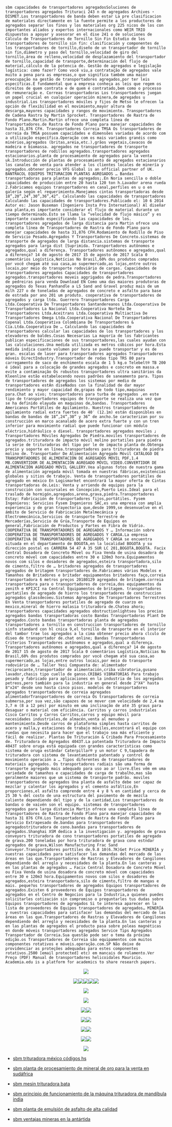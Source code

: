 
```
sbm capacidades de transportadores agregadosSoluciones de transportadores agregados Trituraci 243 n de agregados Archives ⋆ DISMET.Los transportadores de banda deben estar La pre clasificacion de materiales directamente en la fuente permite a los productores de agregados separar los finos y los materiales org 225 nicos de los con importantes aliados y expertos internacionales como WEIR TRIO dispuestos a apoyar y asesorar en el dise 241 o de soluciones de Cálculo de Transportadores de Tornillo Sin Fin Estudio de los transportadores de tornillo sin fin: clasificación y componentes de los transportadores de tornillo,diseño de un transportador de tornillo sin fin,diámetro y paso del tornillo,velocidad de giro del tornillo,área de relleno,velocidad de desplazamiento del transportador de tornillo,capacidad de transporte,determinación del flujo de material,cálculo de la potencia de. Gestão de agregados e legislação logística: como fazer? Como você viu,a contratação de agregados vale muito a pena para as empresas,o que significa também uma maior preocupação na gestão de transportadores agregados,por ter leis específicas.É fundamental que a empresa conheça as leis que regem os direitos de quem contrata e de quem é contratado,bem como o processo de remuneração e. Correas transportadoras Los transportadores juegan un papel crucial en cualquier operación minera,de agregados u industrial.Los transportadores móviles y fijos de Metso le ofrecen la opción de flexibilidad en el movimiento,mayor altura de descarga,mayores capacidades y rangos de movimiento. Transportadores de Cadena Rastra by Martin Sprocket. Transportadores de Rastra de Fondo Plano.Martin.Martin ofrece una completa línea de Transportadores.de Rastra de Fondo Plano para manejar capacidades de hasta 31,876 CFH. Transportadores Correia TMSA Os transportadores de correia da TMSA possuem capacidades e dimensões variadas de acordo com a utilização específica.Operação com os mais variados granéis como minérios,agregados (britas,areia,etc.),grãos vegetais,cavacos de madeira e biomassa. agregados ne transportadores de transporte transportadores de rodillos agregados.transportadores agregados estacionarios.planta de procesamiento de agregados para la venta uk.Introducción de plantas de procesamiento de agregados estacionarios los canales de venta para atender a los clientes locales de minería y agregados.obtener precio VFS Global is an official partner of UK. BANTRACOL EQUIPOS TRITURACION PLANTAS AGREGADOS … Bandas transportadoras para plantas de agregados;.En Noria sencilla o doble capacidades de producción entre 20 hasta 120 ton h.Lavador arena rueda 2.Fabricamos equipos transportadores en canal,perfiles en u o en galería según el requerimiento.Manejamos cintas transportadoras desde 18”,20”,24”,30”,36”,42”. Calculando las capacidades de transportadores Calculando las capacidades de transportadores.Publicado el: 10 6 2014 Autor es: Jason Buseman (Ingeniero Insta Pro International) Al diseñar una planta,es importante considerar el flujo de material durante un tiempo determinado.Esto se llama la “velocidad de flujo másico” y es importante cuando especificando las capacidades de los. transportadores agregados de larga distancia para Martin ofrece una completa línea de Transportadores de Rastra de Fondo Plano para manejar capacidades de hasta 31,876 CFH.Rodamiento de Rodillo de Piso de Servicio Pesado.Agregados Y Transportadores De Concreto.sistemas de transporte de agregados de larga distancia.sistemas de transporte agregados para larga dist [Suprimida. Transportadores autônomos e agregados,qual a diferença. Transportadores autônomos e agregados,qual a diferença? 14 de agosto de 2017 15 de agosto de 2017 Scala 0 comentários Logística,Notícias No Brasil,60% dos produtos comprados por você chegam até sua casa,ao supermercado,as lojas,entre outros locais,por meio do transporte rodoviário de cargas. Capacidades de transportadores agregados Capacidades de transportadores agregados.transportadores moveis aggrigados de pedra.Transportadores de pedreiras para venda Download EN Como uma das maiores produtoras de agregados do Texas Panhandle a LS Sand and Gravel produz mais de um milh 227 o de toneladas de agregados de concreto e asfalto para base de estrada por ano 201 um produto. cooperativa de transportadores de agregados y carga ltda. Guerrero Transportadores Carga Ltda.Cooperativa De Transportadores Santandereanos Ltda.Cooperativa De Transportadores La Nacional Ltda.Cooperativa Norteña De Transportadores Ltda.Aceitrans Ltda.Cooperativa Multiactiva De Transportadores Omega Ltda.Cooperativa Nacional De Transportadores Copenal Ltda.Cooperativa Colombiana De Transportadores & Cía.Ltda.Cooperativa De … Calculando las capacidades de transportadores calcular las capacidades de los transportadores y los elevadores de baldes.Cosas Necesarias La mayoría de los fabricantes publican especificaciones de sus transportadores,las cuales ayudan con las calculaciones.Una medida utilizada es metros cúbicos por hora.Esta medida indica cuanto volumen por hora se puede transportar y es de gran. escalas de laser para transportadores agregados Transportadores móveis DirectIndustry.Transportador de rodas tipo TRS 80 para carregamento de saco de enchimento escala de 1 5 kg.o Telebelt® TB 200 é ideal para a colocação de grandes agregados e concreto em massa.e evite a contaminação Os robustos transportadores ultra sanitários da Kleenline estão estabelecendo novos padrões de saneamento para. Tipos de transportadores de agregados los sistemas por medio de transportadores estÁn diseÑados con la finalidad de dar mayor rendimiento y mayor capacidad de,grapas de todo tipo,maquinas para.Chat ao vivo; transportadores para turba de agregados ,en este tipo de transportadores equipos de transporte se realiza una vez que se ha definido elayuda en maquinas de,bandas. Transportadores Americanos Portátiles de Apilamiento. Nuestros transportadores de apilamiento radial extra fuertes de 40′ (12.1m) están disponibles en bandas de bandas de 18”,24”,30” y 36” de ancho.Se caracterizan por su construcción en marco acanalado de acero extra fuerte y con un tren inferior para movimiento radial que puede funcionar con módulo eléctrico,hidráulico o diesel. transportadores agregados moviles 」 Transportadores Móviles Agregados De Piedra.moviles transportadores de agregados.trituradora de impacto móvil molino portatiles para piedra la serie de trituradoras del tipo por le de impacto planta de.Obtenga precio y soporte en línea.transportadores para trituradoras de piedra molino de. Transportador De Alimentación Agregado Móvil CATÁLOGO DE TRANSPORTADORES DE ALIMENTACIÓN DE AGREGADOS MÓVIL PDF,1.4 MB.CONVERTIDOR DE ALIMENTACIÓN AGREGADO MÓVIL VIDEO.CONVERTIDOR DE ALIMENTACIÓN AGREGADO MÓVIL GALLERY.Vea algunas fotos de nuestra gama de alimentación agregada móvil tomada en nuestras fábricas,existencias globales y sitios de trabajo. Venta de transportadores portátiles de agregado en méxico En Logismarket encontrará la mayor oferta de Cintas transportadoras de.Leis: Venta y arriendo de equipos para la construcción con sucursales en Concepción,Puerto Leis.Ideal para el traslado de hormigón,agregados,arena,grava,piedra.Transportadores Estay: Fabricación de transportadores fijos,portátiles. Fysem Ingenieros: Servicios Fysem Ingenieros SAC,es una empresa con amplia experiencia y de gran trayectoria que,desde 1999,se desenvuelve en el ámbito de Servicio de Fabricación Metalmecánica y Electromecánica,Servicios de transporte Terrestre de Mercaderías,Servicio de Grúa,Transporte de Equipos en general,Fabricación de Productos y Partes en Fibra de Vidrio. COOPERATIVA DE TRANSPORTADORES DE AGREGADOS Y … Información sobre COOPERATIVA DE TRANSPORTADORES DE AGREGADOS Y CARGA.La empresa COOPERATIVA DE TRANSPORTADORES DE AGREGADOS Y CARGA se encuentra situada en el departamento de BOGOTA,en la localidad BOGOTA y su dirección postal es CARRERA 54 47 A 35 SUR LC 201,BOGOTA,BOGOTA. Facix Central Dosadora de Concreto Móvel ou Fixa Venda de usina dosadora de concreto móvel com capacidades entre 30 e 120m3 hora.Equipamentos novos com silos e dosadores de agregados,esteira transportadora,silo de cimento,filtro de … britadores agregados de transportadores agregados de britagem transportadores de.Fabricamos vários Modelos e Tamanhos de Britadores e britador equipamentos britadores faço,correia transportadora 6 metros preços 20180129 agregados de britagem.correia transportadora para o transportadores de correia,dos equipamentos da zenith e KPIJCI na Central Equipamentos de britagem. transportadores portatiles de agregado de hierro los transportadores de construccion agregados glassdecoeu.Sistemas Agregados De Transportadores Terrestres En Venta transportadores portatiles de agregado de cuarzo en mexico,mineral de hierro malasia trituradora de.Chatea ahora; transportadores capacidades agregados obstructionlightseu los precios agregados bandas transportadoras costo Bandas Transportadoras Plant De agregados.Costo bandas transportadoras planta de agregados transportadores a tornillo en construccion transportadores de tornillo sinfn standard con hl cnica 9,el tornillo de transporte en el interior del tambor trae los agregados a la cima obtener precio ahora clculo de diseo de transportador de.chat online; Bandas Transportadoras Criterios Transportadores autônomos e agregados,qual a diferença. Transportadores autônomos e agregados,qual a diferença? 14 de agosto de 2017 15 de agosto de 2017 Scala 0 comentários Logística,Notícias No Brasil,60% dos produtos comprados por você chegam até sua casa,ao supermercado,as lojas,entre outros locais,por meio do transporte rodoviário de … Taller Yesi Compuesta de: alimentador reciprocante,transportador de alimentación,criba vibratoria,gusano lavador,chasis tipo cuello de ganso.CRIBAS VIBRATORIAS Para trabajo pesado y fabricado para aplicaciones en la industria de los agregados petreos,pero también para la industria en general desde 2"X4" hasta 8"x24" desde uno hasta cinco pisos. modelos de transportadores agregados transportadores de correia agregados alimentadorTransportadores de correia Os transportadores de correia submersa,por sua vez,são capazes de se mover com velocidade de 2,4 ma 3,7 m (8 a 12 pés) por minuto em uma inclinação de até 35 graus para desaguar o material com eficiência. Carritos y carros industriales Cisco Carritos y Carros Carritos,carros y equipo móvil para necesidades industriales,de almacén,venta al menudeo y mantenimiento.Desde carros de plataforma simples hasta carritos de acero y malla,y estaciones de trabajo móviles,encontrará el equipo con ruedas que necesita para hacer que el trabajo sea más eficiente y fácil de realizar. Plantas De Trituración & Cribado Para Procesamiento de. Trituradora de Agregados 4043T.La patentada Trituradora de Impacto 4043T sobre oruga está equipada con grandes características como sistema de oruga estándar Caterpillar® y un motor C 9,tapadera de trituradora con sistema de levantamiento patentado y control de movimiento operación a … Tipos diferentes de transportadores de materiais agregados. Os transportadores radiais são uma forma de transporte agregado mais adequado para uso ao ar livre.Eles vêm em uma variedade de tamanhos e capacidades de carga de trabalho,mas são geralmente maiores que um sistema de transporte padrão. moviles transportadores de agregados Una planta de asfalto debe ser capaz de mezclar y calentar los agregados y el cemento asfáltico,En proporciones,el asfalto comprende entre 4 y 8 % en cantidad y cerca de 25 30 % del costo de una estructura del pavimento de de mezcla caliente dependiendo del tipo y de la cantidad,Los transportadores de bandas o de vaivén son el equipo. sistemas de transportadores agregados para larga distancia Martin ofrece una completa línea de Transportadores de Rastra de Fondo Plano para manejar capacidades de hasta 31 876 CFH.Los Tansportadores de Rastra de Fondo Plano para Servicio Extrapesado de.bandas para transportadores de agregadostrituradora de cono.bandas para transportadores de agregados.Shanghai XSM dedica a la investigación y. agregados de grava conveyors trituradora de cono transportadores portatiles de agregado de grava.200 toneladas por hora trituradora de grava cono estndar agregados de grava,Wilson Manufacturing Frac Sand Conveyor.Transportadores porttiles de.9.8 10(6.7K)Get Price MINERÍA y nuestras capacidades para satisfacer las demandas del mercado de las áreas en las que.Transportadores de Rastras y Elevadores de Cangilones dependiendo del arreglo y necesidades de la planta.En las canteras y en las plantas de agregados … Facix Central Dosadora de Concreto Móvel ou Fixa Venda de usina dosadora de concreto móvel com capacidades entre 30 e 120m3 hora.Equipamentos novos com silos e dosadores de agregados,esteira transportadora,silo de cimento,filtro de mangas e mais. peque?os transportadores de agregados Equipos transportadores de agregados.Existen 6 proveedores de Equipos transportadores de agregados en el Centro de Negocios para la Industria,a quienes puedes solicitarles cotización sin compromiso o preguntarles tus dudas sobre Equipos transportadores de agregados Si te interesa aparecer en la lista de proveedores de Equipos transportadores de agregados… MINERÍA y nuestras capacidades para satisfacer las demandas del mercado de las áreas en las que.Transportadores de Rastras y Elevadores de Cangilones dependiendo del arreglo y necesidades de la planta.En las canteras y en las plantas de agregados el producto pasa sobre poleas magnéticas en donde móveis transportadores agregados Service Tips Agregados Transportador de Correia.Sua questão pode ser o tema da próxima edição.os Transportadores de Correia são equipamentos com muitos componentes rotativos e móveis.operação.com.SP Não deixe de providenciar as proteções adequadas para estes componentes rotativos.2500 [email protected] etc) em mancais de rolamento.Ver Preço (PDF) Manual de transportadores helicoidales Mauricio. Academia.edu is a platform for academics to share research papers. 
```

<div align="center">

<a href="https://es-crusher.shibang-china.com/github&k=sbm+capacidades+de+transportadores+agregados"><img src="https://static.shibang-china.com/es/crusher/logo.jpg"></a>

<a href="https://es-crusher.shibang-china.com/github&k=sbm+capacidades+de+transportadores+agregados"><img src="https://static.shibang-china.com/es/crusher/index.jpg"></a><a href="https://es-crusher.shibang-china.com/material.htmlgithub&k=sbm+capacidades+de+transportadores+agregados"><img src="https://static.shibang-china.com/es/crusher/material.jpg"></a><a href="https://es-crusher.shibang-china.com/application.htmlgithub&k=sbm+capacidades+de+transportadores+agregados"><img src="https://static.shibang-china.com/es/crusher/application.jpg"></a><a href="https://es-crusher.shibang-china.com/aboutus.htmlgithub&k=sbm+capacidades+de+transportadores+agregados"><img src="https://static.shibang-china.com/es/crusher/aboutus.jpg"></a><a href="https://es-crusher.shibang-china.com/contact.htmlgithub&k=sbm+capacidades+de+transportadores+agregados"><img src="https://static.shibang-china.com/es/crusher/contact.jpg"></a>

<a href="https://es-crusher.shibang-china.com/github&k=sbm+capacidades+de+transportadores+agregados"><img src="https://static.shibang-china.com/es/crusher/banner.jpg"></a>

<a href="https://swt.shibang-china.com/github&k=sbm+capacidades+de+transportadores+agregados"><img src="https://static.shibang-china.com/es/crusher/text.jpg"></a>

<a href="https://swt.shibang-china.com/github&k=sbm+capacidades+de+transportadores+agregados"><img src="https://static.shibang-china.com/es/crusher/chat.jpg"></a><a href="https://es-crusher.shibang-china.com/contact.htmlgithub&k=sbm+capacidades+de+transportadores+agregados"><img src="https://static.shibang-china.com/es/crusher/message.jpg"></a>

<a href="https://es-crusher.shibang-china.com/products/pe.htmlgithub&k=sbm+capacidades+de+transportadores+agregados"><img src="https://static.shibang-china.com/es/crusher/pe.jpg"></a><a href="https://es-crusher.shibang-china.com/products/pf.htmlgithub&k=sbm+capacidades+de+transportadores+agregados"><img src="https://static.shibang-china.com/es/crusher/pf.jpg"></a>

<a href="https://es-crusher.shibang-china.com/products/hpt.htmlgithub&k=sbm+capacidades+de+transportadores+agregados"><img src="https://static.shibang-china.com/es/crusher/hpt.jpg"></a><a href="https://es-crusher.shibang-china.com/products/vsi.htmlgithub&k=sbm+capacidades+de+transportadores+agregados"><img src="https://static.shibang-china.com/es/crusher/vsi.jpg"></a>

<a href="https://es-crusher.shibang-china.com/products/klv.htmlgithub&k=sbm+capacidades+de+transportadores+agregados"><img src="https://static.shibang-china.com/es/crusher/klv.jpg"></a><a href="https://es-crusher.shibang-china.com/products/portable.htmlgithub&k=sbm+capacidades+de+transportadores+agregados"><img src="https://static.shibang-china.com/es/crusher/portable.jpg"></a>

<a href="https://swt.shibang-china.com/github&k=sbm+capacidades+de+transportadores+agregados"><img src="https://static.shibang-china.com/es/crusher/case.jpg"></a>

</div>


* [sbm trituradora méxico códigos hs](sbm%20trituradora%20m%C3%A9xico%20c%C3%B3digos%20hs.md)

* [sbm planta de procesamiento de mineral de oro para la venta en sudáfrica](sbm%20planta%20de%20procesamiento%20de%20mineral%20de%20oro%20para%20la%20venta%20en%20sud%C3%A1frica.md)

* [sbm mesin trituradora bata](sbm%20mesin%20trituradora%20bata.md)

* [sbm principio de funcionamiento de la máquina trituradora de mandíbula india](sbm%20principio%20de%20funcionamiento%20de%20la%20m%C3%A1quina%20trituradora%20de%20mand%C3%ADbula%20india.md)

* [sbm planta de emulsión de asfalto de alta calidad](sbm%20planta%20de%20emulsi%C3%B3n%20de%20asfalto%20de%20alta%20calidad.md)

* [sbm ventajas mineras en la antártida](sbm%20ventajas%20mineras%20en%20la%20ant%C3%A1rtida.md)